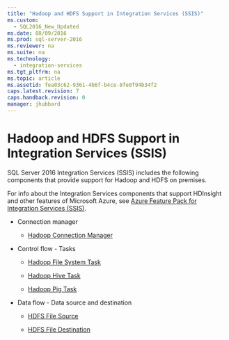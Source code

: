 ```yaml
---
title: "Hadoop and HDFS Support in Integration Services (SSIS)"
ms.custom: 
  - SQL2016_New_Updated
ms.date: 08/09/2016
ms.prod: sql-server-2016
ms.reviewer: na
ms.suite: na
ms.technology: 
  - integration-services
ms.tgt_pltfrm: na
ms.topic: article
ms.assetid: fea03c62-9361-4b6f-b4ce-8fe0f94b34f2
caps.latest.revision: 7
caps.handback.revision: 0
manager: jhubbard
---
```

# Hadoop and HDFS Support in Integration Services (SSIS)
SQL Server 2016 Integration Services (SSIS) includes the following components that provide support for Hadoop and HDFS on premises.  
  
 For info about the Integration  Services components that support HDInsight and other features of Microsoft Azure, see [Azure Feature Pack for Integration Services (SSIS)](../../Topics/TopicNameNotContainA/Azure-Feature-Pack-for-Integration-Services--SSIS-.md).  
  
-   Connection manager  
  
    -   [Hadoop Connection Manager](../../Topics/TopicNameNotContainA/Hadoop-Connection-Manager.md)  
  
-   Control flow - Tasks  
  
    -   [Hadoop File System Task](../../Topics/TopicNameNotContainA/Hadoop-File-System-Task.md)  
  
    -   [Hadoop Hive Task](../../Topics/TopicNameNotContainA/Hadoop-Hive-Task.md)  
  
    -   [Hadoop Pig Task](../../Topics/TopicNameNotContainA/Hadoop-Pig-Task.md)  
  
-   Data flow - Data source and destination  
  
    -   [HDFS File Source](../../Topics/TopicNameNotContainA/HDFS-File-Source.md)  
  
    -   [HDFS File Destination](../../Topics/TopicNameNotContainA/HDFS-File-Destination.md)